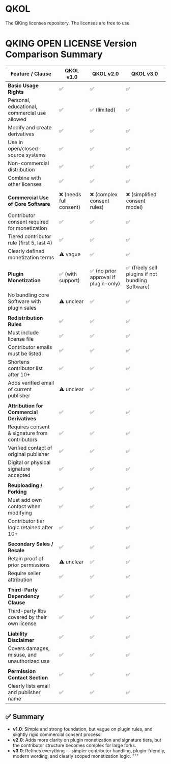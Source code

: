 # QKOL
The QKing licenses repository. The licenses are free to use.

# QKING OPEN LICENSE Version Comparison Summary

| Feature / Clause                              | QKOL v1.0 | QKOL v2.0 | QKOL v3.0 |
|----------------------------------------------|-----------|-----------|-----------|
| **Basic Usage Rights**                        | ✅        | ✅        | ✅        |
| Personal, educational, commercial use allowed | ✅        | ✅ (limited) | ✅        |
| Modify and create derivatives                 | ✅        | ✅        | ✅        |
| Use in open/closed-source systems             | ✅        | ✅        | ✅        |
| Non-commercial distribution                   | ✅        | ✅        | ✅        |
| Combine with other licenses                   | ✅        | ✅        | ✅        |
|                                              |           |           |           |
| **Commercial Use of Core Software**           | ❌ (needs full consent) | ❌ (complex consent rules) | ❌ (simplified consent model) |
| Contributor consent required for monetization | ✅        | ✅        | ✅        |
| Tiered contributor rule (first 5, last 4)     | ✅        | ✅        | ✅        |
| Clearly defined monetization terms            | ⚠️ vague  | ✅        | ✅        |
|                                              |           |           |           |
| **Plugin Monetization**                       | ✅ (with support) | ✅ (no prior approval if plugin-only) | ✅ (freely sell plugins if not bundling Software) |
| No bundling core Software with plugin sales   | ⚠️ unclear | ✅        | ✅        |
|                                              |           |           |           |
| **Redistribution Rules**                      | ✅        | ✅        | ✅        |
| Must include license file                     | ✅        | ✅        | ✅        |
| Contributor emails must be listed             | ✅        | ✅        | ✅        |
| Shortens contributor list after 10+           | ✅        | ✅        | ✅        |
| Adds verified email of current publisher      | ⚠️ unclear | ✅        | ✅        |
|                                              |           |           |           |
| **Attribution for Commercial Derivatives**    | ✅        | ✅        | ✅        |
| Requires consent & signature from contributors| ✅        | ✅        | ✅        |
| Verified contact of original publisher        | ✅        | ✅        | ✅        |
| Digital or physical signature accepted        | ✅        | ✅        | ✅        |
|                                              |           |           |           |
| **Reuploading / Forking**                     | ✅        | ✅        | ✅        |
| Must add own contact when modifying           | ✅        | ✅        | ✅        |
| Contributor tier logic retained after 10+     | ✅        | ✅        | ✅        |
|                                              |           |           |           |
| **Secondary Sales / Resale**                  | ✅        | ✅        | ✅        |
| Retain proof of prior permissions             | ⚠️ unclear | ✅        | ✅        |
| Require seller attribution                    | ✅        | ✅        | ✅        |
|                                              |           |           |           |
| **Third-Party Dependency Clause**             | ✅        | ✅        | ✅        |
| Third-party libs covered by their own license | ✅        | ✅        | ✅        |
|                                              |           |           |           |
| **Liability Disclaimer**                      | ✅        | ✅        | ✅        |
| Covers damages, misuse, and unauthorized use  | ✅        | ✅        | ✅        |
|                                              |           |           |           |
| **Permission Contact Section**                | ✅        | ✅        | ✅        |
| Clearly lists email and publisher name        | ✅        | ✅        | ✅        |

## ✅ Summary

- **v1.0**: Simple and strong foundation, but vague on plugin rules, and slightly rigid commercial consent process.
- **v2.0**: Adds more clarity on plugin monetization and signature tiers, but the contributor structure becomes complex for large forks.
- **v3.0**: Refines everything — simpler contributor handling, plugin-friendly, modern wording, and clearly scoped monetization logic.
"""
